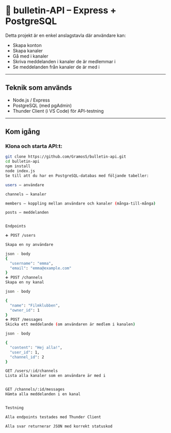 # 📣 bulletin-API – Express + PostgreSQL

Detta projekt är en enkel anslagstavla där användare kan:

- Skapa konton
- Skapa kanaler
- Gå med i kanaler
- Skriva meddelanden i kanaler de är medlemmar i
- Se meddelanden från kanaler de är med i

---

## Teknik som används

- Node.js / Express
- PostgreSQL (med pgAdmin)
- Thunder Client (i VS Code) för API-testning

---

## Kom igång

### Klona och starta API:t:

```bash
git clone https://github.com/GramosS/bulletin-api.git
cd bulletin-api
npm install
node index.js
Se till att du har en PostgreSQL-databas med följande tabeller:

users – användare

channels – kanaler

members – koppling mellan användare och kanaler (många-till-många)

posts – meddelanden


Endpoints

➕ POST /users

Skapa en ny användare

json - body
{
  "username": "emma",
  "email": "emma@example.com"
}
➕ POST /channels
Skapa en ny kanal

json - body

{
  "name": "Filmklubben",
  "owner_id": 1
}
➕ POST /messages
Skicka ett meddelande (om användaren är medlem i kanalen)

json - body

{
  "content": "Hej alla!",
  "user_id": 1,
  "channel_id": 2
}

GET /users/:id/channels
Lista alla kanaler som en användare är med i


GET /channels/:id/messages
Hämta alla meddelanden i en kanal


Testning

Alla endpoints testades med Thunder Client 

Alla svar returnerar JSON med korrekt statuskod
